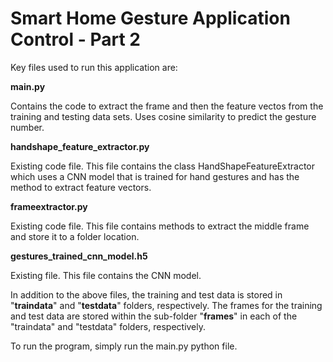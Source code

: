 ﻿
# Smart Home Gesture Application Control - Part 2

Key files used to run this application are:

**main.py**

Contains the code to extract the frame and then the feature vectos from the training and testing data sets. Uses cosine similarity to predict the gesture number.

**handshape_feature_extractor.py**

Existing code file. This file contains the class HandShapeFeatureExtractor which uses a CNN model that is trained for hand gestures and has the method to extract feature vectors.

**frameextractor.py**

Existing code file. This file contains methods to extract the middle frame and store it to a folder location.

**gestures_trained_cnn_model.h5**

Existing file. This file contains the CNN model.


In addition to the above files, the training and test data is stored in "**traindata**" and "**testdata**" folders, respectively. The frames for the training and test data are stored within the sub-folder "**frames**" in each of the "traindata" and "testdata" folders, respectively. 



To run the program, simply run the main.py python file.
